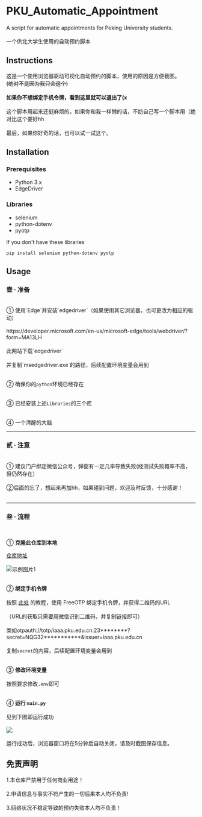 # PKU_Automatic_Appointment

A script for automatic appointments for Peking University students.<br><br>
一个供北大学生使用的自动预约脚本

## Instructions
这是一个使用浏览器驱动可视化自动预约的脚本，使用的原因是方便截图。<br>~~(绝对不是因为我只会这个)~~<br><br>
**如果你不想绑定手机令牌，看到这里就可以退出了(x**<br><br>
这个脚本用起来还挺麻烦的，如果你和我一样懒的话，不妨自己写一个脚本用（绝对比这个要好hh<br><br>
最后，如果你好奇的话，也可以试一试这个。<br>

## Installation

### Prerequisites
- Python 3.x
- EdgeDriver

### Libraries
- selenium
- python-dotenv
- pyotp

If you don't have these libraries
```
pip install selenium python-dotenv pyotp
```

## Usage

### 壹 · 准备
<br>
① 使用`Edge`并安装`edgedriver`（如果使用其它浏览器，也可更改为相应的驱动）<br><br>
https://developer.microsoft.com/en-us/microsoft-edge/tools/webdriver/?form=MA13LH<br><br>
此网站下载`edgedriver`<br><br>
并复制`msedgedriver.exe`的路径，后续配置环境变量会用到<br><br>

② 确保你的`python`环境已经存在<br><br>

③ 已经安装上述`Libraries`的三个库<br><br>

④ 一个清醒的大脑

----

### 贰 · 注意
<br>
① 建议门户绑定微信公众号，弹窗有一定几率导致失败(经测试失败概率不高，但仍然存在）<br><br>
②后面的忘了，想起来再加hh，如果碰到问题，欢迎及时反馈，十分感谢！<br><br>

------

### 叁 · 流程
<br>

① **克隆此仓库到本地**<br>

[仓库地址](https://github.com/hanlife02/PKU_Automatic_Appointment)<br><br>
![示例图片1](https://hanlife02.com.cn/api/v2/objects/file/gt9l6pjzwwu7a5as5a.png)<br><br>

② **绑定手机令牌**<br><br>
按照 [此处](https://iaaa.pku.edu.cn/iaaa/resources/help/otpHelp.html) 的教程，使用 FreeOTP 绑定手机令牌，并获得二维码的URL<br><br>
（URL的获取只需要用微信识别二维码，并复制链接即可）<br><br>
类如otpauth://totp/iaaa.pku.edu.cn:23********?secret=NQG32\*\*\*\*\*\*\*\*\*\*\*&issuer=iaaa.pku.edu.cn<br><br>
复制`secret`的内容，后续配置环境变量会用到<br><br>

③ **修改环境变量**<br><br>
按照要求修改`.env`即可<br><br>

④ **运行 `main.py`**<br><br>
见到下图即运行成功<br><br>
![](https://hanlife02.com.cn/api/v2/objects/file/2dhy73n26f3nd2ct6k.png)
<br><br>
运行成功后，浏览器窗口将在5分钟后自动关闭，请及时截图保存信息。

## 免责声明
  1.本仓库严禁用于任何商业用途！<br><br>
  2.申请信息与事实不符产生的一切后果本人均不负责!<br><br>
  3.网络状况不稳定导致的预约失败本人均不负责！<br><br>
